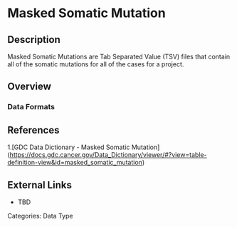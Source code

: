 # Masked Somatic Mutation #
## Description ##
Masked Somatic Mutations are Tab Separated Value (TSV) files that contain all of the somatic mutations for all of the cases for a project.
## Overview ##
### Data Formats ###
## References ##
1.[GDC Data Dictionary - Masked Somatic Mutation] (https://docs.gdc.cancer.gov/Data_Dictionary/viewer/#?view=table-definition-view&id=masked_somatic_mutation)

## External Links ##
* TBD

Categories: Data Type
